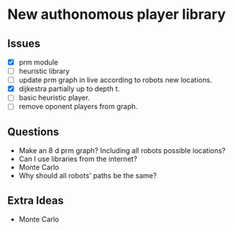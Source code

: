 # New authonomous player library

## Issues
- [x] prm module
- [ ] heuristic library
- [ ] update prm graph in live according to robots new locations.
- [x] dijkestra partially up to depth t.
- [ ] basic heuristic player.
- [ ] remove oponent players from graph.

## Questions
* Make an 8 d prm graph? Including all robots possible locations?
* Can I use libraries from the internet?
* Monte Carlo
* Why should all robots' paths be the same?

## Extra Ideas
* Monte Carlo